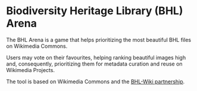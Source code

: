 # Biodiversity Heritage Library (BHL) Arena 

The BHL Arena is a game that helps prioritizing the most beautiful BHL files on Wikimedia Commons. 

Users may vote on their favourites, helping ranking beautiful images high and, consequently, prioritizing them for metadata curation and reuse on Wikimedia Projects. 

The tool is based on Wikimedia Commons and the [BHL-Wiki partnership](https://meta.wikimedia.org/wiki/BHL).
